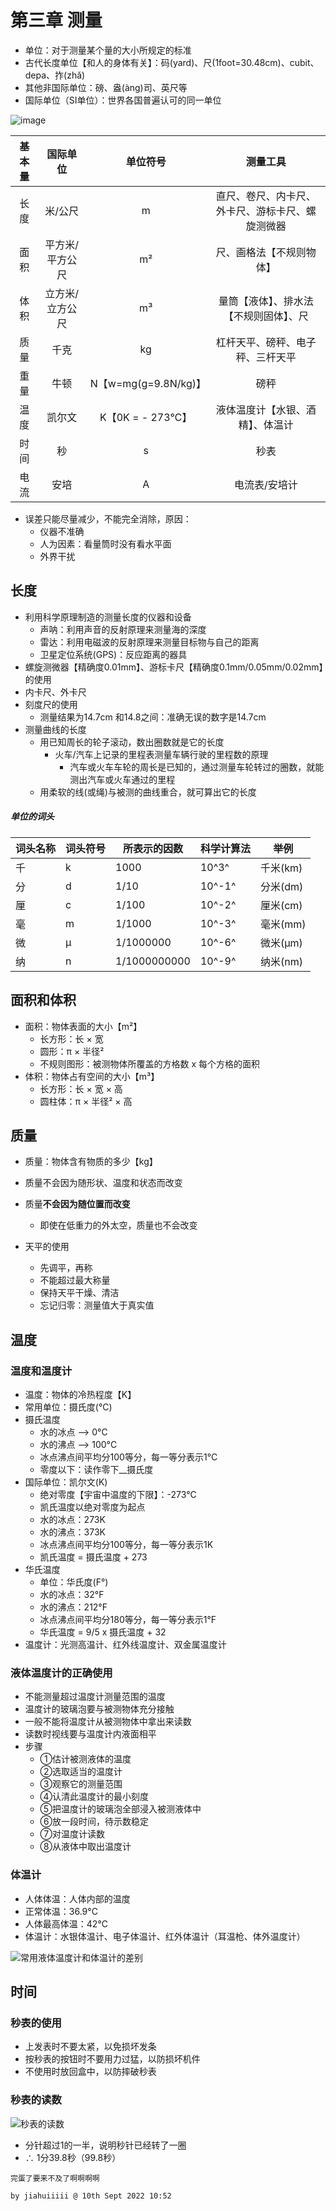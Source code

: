 # 第三章 测量

- 单位：对于测量某个量的大小所规定的标准
- 古代长度单位【和人的身体有关】：码(yard)、尺(1foot=30.48cm)、cubit、depa、拃(zhǎ)
- 其他非国际单位：磅、盎(àng)司、英尺等
- 国际单位（SI单位）：世界各国普遍认可的同一单位

![image](https://i.ibb.co/KFyXjT2/image.png)

| 基本量 |    国际单位     |       单位符号       |                     测量工具                     |
| :----: | :-------------: | :------------------: | :----------------------------------------------: |
|  长度  |     米/公尺     |          m           | 直尺、卷尺、内卡尺、外卡尺、游标卡尺、螺旋测微器 |
|  面积  | 平方米/平方公尺 |          m²          |             尺、画格法【不规则物体】             |
|  体积  | 立方米/立方公尺 |          m³          |      量筒【液体】、排水法【不规则固体】、尺      |
|  质量  |      千克       |          kg          |         杠杆天平、磅秤、电子秤、三杆天平         |
|  重量  |      牛顿       | N【w=mg(g=9.8N/kg)】 |                       磅秤                       |
|  温度  |     凯尔文      |   K【0K = - 273℃】   |         液体温度计【水银、酒精】、体温计         |
|  时间  |       秒        |          s           |                       秒表                       |
|  电流  |      安培       |          A           |                  电流表/安培计                   |

- 误差只能尽量减少，不能完全消除，原因：
  - 仪器不准确
  - 人为因素：看量筒时没有看水平面
  - 外界干扰

## 长度

- 利用科学原理制造的测量长度的仪器和设备
  - 声呐：利用声音的反射原理来测量海的深度
  - 雷达：利用电磁波的反射原理来测量目标物与自己的距离
  - 卫星定位系统(GPS)：反应距离的器具
- 螺旋测微器【精确度0.01mm】、游标卡尺【精确度0.1mm/0.05mm/0.02mm】的使用
- 内卡尺、外卡尺
- 刻度尺的使用
  - 测量结果为14.7cm 和14.8之间：准确无误的数字是14.7cm
- 测量曲线的长度
  - 用已知周长的轮子滚动，数出圈数就是它的长度
    - 火车/汽车上记录的里程表测量车辆行驶的里程数的原理
      - 汽车或火车车轮的周长是已知的，通过测量车轮转过的圈数，就能测出汽车或火车通过的里程
  - 用柔软的线(或绳)与被测的曲线重合，就可算出它的长度

##### 单位的词头

| 词头名称 | 词头符号 | 所表示的因数 | 科学计算法 | 举例     |
| -------- | -------- | ------------ | ---------- | -------- |
| 千       | k        | 1000         | 10^3^      | 千米(km) |
| 分       | d        | 1/10         | 10^-1^     | 分米(dm) |
| 厘       | c        | 1/100        | 10^-2^     | 厘米(cm) |
| 毫       | m        | 1/1000       | 10^-3^     | 毫米(mm) |
| 微       | µ        | 1/1000000    | 10^-6^     | 微米(µm) |
| 纳       | n        | 1/1000000000 | 10^-9^     | 纳米(nm) |

## 面积和体积

- 面积：物体表面的大小【m²】
  - 长方形：长 × 宽
  - 圆形：π × 半径²
  - 不规则图形：被测物体所覆盖的方格数 x 每个方格的面积 
- 体积：物体占有空间的大小【m³】
  - 长方形：长 × 宽 × 高
  - 圆柱体：π × 半径² × 高

## 质量

- 质量：物体含有物质的多少【kg】
- 质量不会因为随形状、温度和状态而改变
- 质量**不会因为随位置而改变**
  - 即使在低重力的外太空，质量也不会改变

- 天平的使用
  - 先调平，再称
  - 不能超过最大称量
  - 保持天平干燥、清洁
  - 忘记归零：测量值大于真实值


## 温度

### 温度和温度计

- 温度：物体的冷热程度【K】
- 常用单位：摄氏度(°C)
- 摄氏温度
  - 水的冰点 —> 0°C
  - 水的沸点 —> 100°C
  - 冰点沸点间平均分100等分，每一等分表示1°C
  - 零度以下：读作零下__摄氏度
- 国际单位：凯尔文(K)
  - 绝对零度【宇宙中温度的下限】：-273°C
  - 凯氏温度以绝对零度为起点
  - 水的冰点：273K
  - 水的沸点：373K
  - 冰点沸点间平均分100等分，每一等分表示1K
  - 凯氏温度 = 摄氏温度 + 273
- 华氏温度
  - 单位：华氏度(F°)
  - 水的冰点：32°F
  - 水的沸点：212°F
  - 冰点沸点间平均分180等分，每一等分表示1°F
  - 华氏温度 = 9/5 x 摄氏温度 + 32
- 温度计：光测高温计、红外线温度计、双金属温度计

### 液体温度计的正确使用

- 不能测量超过温度计测量范围的温度
- 温度计的玻璃泡要与被测物体充分接触
- 一般不能将温度计从被测物体中拿出来读数
- 读数时视线要与温度计内液面相平
- 步骤
  - ①估计被测液体的温度
  - ②选取适当的温度计
  - ③观察它的测量范围
  - ④认清此温度计的最小刻度
  - ⑤把温度计的玻璃泡全部浸入被测液体中
  - ⑥放一段时间，待示数稳定
  - ⑦对温度计读数
  - ⑧从液体中取出温度计


### 体温计

- 人体体温：人体内部的温度
- 正常体温：36.9°C
- 人体最高体温：42°C
- 体温计：水银体温计、电子体温计、红外体温计（耳温枪、体外温度计）

![常用液体温度计和体温计的差别](https://i.ibb.co/KDPrBBL/image.png)

## 时间

### 秒表的使用

- 上发表时不要太紧，以免损坏发条
- 按秒表的按钮时不要用力过猛，以防损坏机件
- 不使用时放回盒中，以防摔破秒表

### 秒表的读数

![秒表的读数](https://i.ibb.co/t4YdqvQ/image.png)

- 分针超过1的一半，说明秒针已经转了一圈
- ∴ 1分39.8秒（99.8秒）

`完蛋了要来不及了啊啊啊啊`

`by jiahuiiiii @ 10th Sept 2022 10:52`